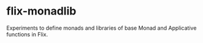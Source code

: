 # flix-monadlib

Experiments to define monads and libraries of base Monad and Applicative functions in Flix.
